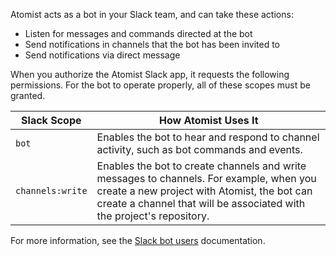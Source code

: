 Atomist acts as a bot in your Slack team, and can take these actions:

*   Listen for messages and commands directed at the bot
*   Send notifications in channels that the bot has been invited to
*   Send notifications via direct message

When you authorize the Atomist Slack app, it requests the following
permissions.  For the bot to operate properly, all of these scopes
must be granted.

Slack Scope | How Atomist Uses It
-------------|----------
`bot` | Enables the bot to hear and respond to channel activity, such as bot commands and events.
`channels:write` | Enables the bot to create channels and write messages to channels.  For example, when you create a new project with Atomist, the bot can create a channel that will be associated with the project's repository.

For more information, see the [Slack bot users][bot-users] documentation.

[bot-users]: https://api.slack.com/bot-users
